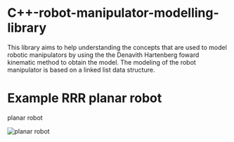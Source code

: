 # C++-robot-manipulator-modelling-library
This library aims to help understanding the concepts that are used to model robotic manipulators by using the the Denavith Hartenberg foward kinematic method to obtain the model.  The modeling of the robot manipulator is based on a linked list data structure.


# Example RRR planar robot
planar robot

![planar robot](https://github.com/SimaoJones/Cplusplus-robot-manipulator-modelling-library/assets/94750658/5a949793-7b66-4587-aefd-04c901dc99ca)


